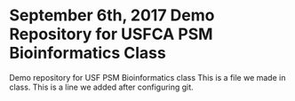 # September 6th, 2017 Demo Repository for USFCA PSM Bioinformatics Class
Demo repository for USF PSM Bioinformatics class
 This is a file we made in class.
This is a line we added after configuring git.  
